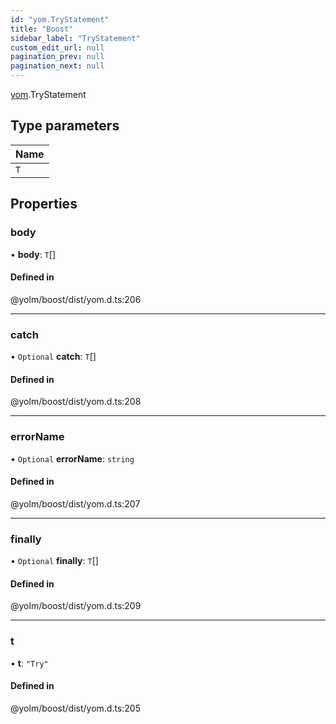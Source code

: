 ```yaml
---
id: "yom.TryStatement"
title: "Boost"
sidebar_label: "TryStatement"
custom_edit_url: null
pagination_prev: null
pagination_next: null
---
```


[yom](../namespaces/yom.md).TryStatement

## Type parameters

| Name |
| :------ |
| `T` |

## Properties

### body

• **body**: `T`[]

#### Defined in

@yolm/boost/dist/yom.d.ts:206

___

### catch

• `Optional` **catch**: `T`[]

#### Defined in

@yolm/boost/dist/yom.d.ts:208

___

### errorName

• `Optional` **errorName**: `string`

#### Defined in

@yolm/boost/dist/yom.d.ts:207

___

### finally

• `Optional` **finally**: `T`[]

#### Defined in

@yolm/boost/dist/yom.d.ts:209

___

### t

• **t**: ``"Try"``

#### Defined in

@yolm/boost/dist/yom.d.ts:205
